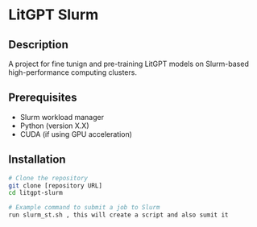 # LitGPT Slurm

## Description
A project for fine tunign and pre-training LitGPT models on Slurm-based high-performance computing clusters.

## Prerequisites
- Slurm workload manager
- Python (version X.X)
- CUDA (if using GPU acceleration)

## Installation
```bash
# Clone the repository
git clone [repository URL]
cd litgpt-slurm

# Example command to submit a job to Slurm
run slurm_st.sh , this will create a script and also sumit it
